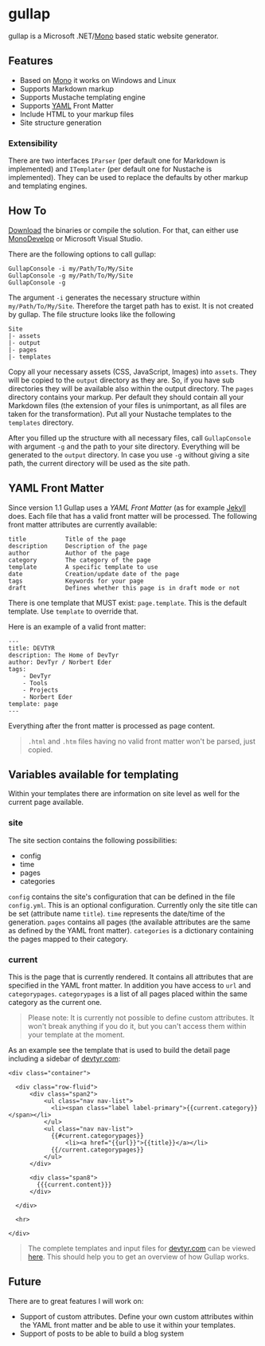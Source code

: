 # gullap

gullap is a Microsoft .NET/[Mono](http://www.mono-project.com "Mono") based static website generator.

## Features

* Based on [Mono](http://www.mono-project.org "Mono") it works on Windows and Linux
* Supports Markdown markup
* Supports Mustache templating engine
* Supports [YAML](http://yaml.org/ "YAML") Front Matter
* Include HTML to your markup files
* Site structure generation

### Extensibility

There are two interfaces `IParser` (per default one for Markdown is implemented) and `ITemplater` (per default one for Nustache is implemented). They can be used to replace the defaults by other markup and templating engines.

## How To

[Download](http://devtyr.com/projects/gullap/gullap-download.html "Gullap Download") the binaries or compile the solution. For that, can either use [MonoDevelop](http://monodevelop.com/ "MonoDevelop") or Microsoft Visual Studio.

There are the following options to call gullap:

	GullapConsole -i my/Path/To/My/Site
	GullapConsole -g my/Path/To/My/Site
	GullapConsole -g

The argument `-i` generates the necessary structure within `my/Path/To/My/Site`. Therefore the target path has to exist. It is not created by gullap. The file structure looks like the following

	Site
	|- assets
	|- output
	|- pages
	|- templates

Copy all your necessary assets (CSS, JavaScript, Images) into `assets`. They will be copied to the `output` directory as they are. So, if you have sub directories they will be available also within the output directory. The `pages` directory contains your markup. Per default they should contain all your Markdown files (the extension of your files is unimportant, as all files are taken for the transformation). Put all your Nustache templates to the `templates` directory. 

After you filled up the structure with all necessary files, call `GullapConsole` with argument `-g` and the path to your site directory. Everything will be generated to the `output` directory. In case you use `-g` without giving a site path, the current directory will be used as the site path.

## YAML Front Matter

Since version 1.1 Gullap uses a *YAML Front Matter* (as for example [Jekyll](http://jekyllrb.com/ "Jekyll") does. Each file that has a valid front matter will be processed. The following front matter attributes are currently available:

	title 			Title of the page
	description		Description of the page
	author			Author of the page
	category 		The category of the page
	template 		A specific template to use
	date			Creation/update date of the page
	tags 			Keywords for your page
	draft			Defines whether this page is in draft mode or not

There is one template that MUST exist: `page.template`. This is the default template. Use `template` to override that.

Here is an example of a valid front matter:

	---
	title: DEVTYR
	description: The Home of DevTyr
	author: DevTyr / Norbert Eder
	tags: 
	    - DevTyr
	    - Tools
	    - Projects
	    - Norbert Eder
	template: page
	---

Everything after the front matter is processed as page content.

> `.html` and `.htm` files having no valid front matter won't be parsed, just copied.

## Variables available for templating

Within your templates there are information on site level as well for the current page available. 

### site

The site section contains the following possibilities:

* config
* time
* pages
* categories

`config` contains the site's configuration that can be defined in the file `config.yml`. This is an optional configuration. Currently only the site title can be set (attribute name `title`). `time` represents the date/time of the generation. `pages` contains all pages (the available attributes are the same as defined by the YAML front matter). `categories` is a dictionary containing the pages mapped to their category.

### current

This is the page that is currently rendered. It contains all attributes that are specified in the YAML front matter. In addition you have access to `url` and `categorypages`. `categorypages` is a list of all pages placed within the same category as the current one.

> Please note: It is currently not possible to define custom attributes. It won't break anything if you do it, but you can't access them within your template at the moment.

As an example see the template that is used to build the detail page including a sidebar of [devtyr.com](http://devtyr.com "DevTyr"):

	<div class="container">

	  <div class="row-fluid">
	      <div class="span2">
	      	  <ul class="nav nav-list">
	      	  	<li><span class="label label-primary">{{current.category}}</span></li>
	      	  </ul>
			  <ul class="nav nav-list">
			  	{{#current.categorypages}}
			  		<li><a href="{{url}}">{{title}}</a></li>
			  	{{/current.categorypages}}
			  </ul>
		  </div>

		  <div class="span8">
		  	{{{current.content}}}
		  </div>

	  </div>

	  <hr>

	</div>

> The complete templates and input files for [devtyr.com](http://www.devtyr.com "DevTyr") can be viewed [here](https://github.com/devtyr/devtyrcom "GitHub DevTyr Website Repository"). This should help you to get an overview of how Gullap works.

## Future

There are to great features I will work on:

* Support of custom attributes. Define your own custom attributes within the YAML front matter and be able to use it within your templates.
* Support of posts to be able to build a blog system


